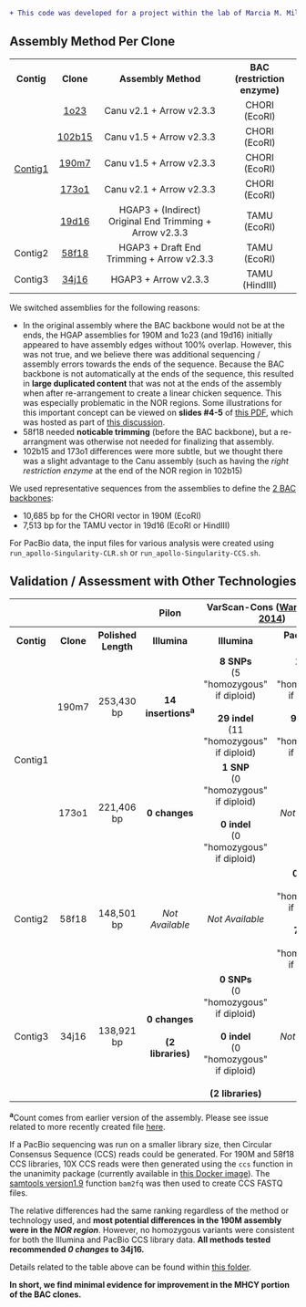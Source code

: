 ```diff
+ This code was developed for a project within the lab of Marcia M. Miller.
```

## Assembly Method Per Clone

<table>
  <tbody>
    <tr>
      <th align="center">Contig</th>
      <th align="center">Clone</th>
	  <th align="center">Assembly Method</th>
	  <th align="center">BAC</br>(restriction enzyme)</th>
    </tr>
    <tr>
	  <td align="center" rowspan="5"><a href="https://github.com/cwarden45/Miller_Red_Jungle_Fowl_MHCY/tree/main/Part1_Assembly/Contig1">Contig1</a></td>
      <td align="center"><a href="https://github.com/cwarden45/Miller_Red_Jungle_Fowl_MHCY/tree/main/Part1_Assembly/1o23">1o23</a></td>
	  <td align="center">Canu v2.1 + Arrow v2.3.3</td>
	  <td align="center">CHORI</br>(EcoRI)</td>
    </tr>
    <tr>
      <td align="center"><a href="https://github.com/cwarden45/Miller_Red_Jungle_Fowl_MHCY/tree/main/Part1_Assembly/102b15">102b15</a></td>
	  <td align="center">Canu v1.5 + Arrow v2.3.3</td>
	  <td align="center">CHORI</br>(EcoRI)</td>
    </tr>
    <tr>
      <td align="center"><a href="https://github.com/cwarden45/Miller_Red_Jungle_Fowl_MHCY/tree/main/Part1_Assembly/190m7">190m7</a></td>
	  <td align="center">Canu v1.5 + Arrow v2.3.3</td>
	  <td align="center">CHORI</br>(EcoRI)</td>
    </tr>
    <tr>
      <td align="center"><a href="https://github.com/cwarden45/Miller_Red_Jungle_Fowl_MHCY/tree/main/Part1_Assembly/173o1">173o1</a></td>
	  <td align="center">Canu v2.1 + Arrow v2.3.3</td>
	  <td align="center">CHORI</br>(EcoRI)</td>
    </tr>
    <tr>
      <td align="center"><a href="https://github.com/cwarden45/Miller_Red_Jungle_Fowl_MHCY/tree/main/Part1_Assembly/19d16">19d16</a></td>
	  <td align="center">HGAP3 + (Indirect) Original End Trimming + Arrow v2.3.3</td>
	  <td align="center">TAMU</br>(EcoRI)</td>
    </tr>
    <tr>
	  <td align="Center">Contig2</td>
      <td align="center"><a href="https://github.com/cwarden45/Miller_Red_Jungle_Fowl_MHCY/tree/main/Part1_Assembly/Contig2_58f18">58f18</a></td>
	  <td align="center">HGAP3 + Draft End Trimming + Arrow v2.3.3</td>
	  <td align="center">TAMU</br>(EcoRI)</td>
    </tr>
    <tr>
	  <td align="Center">Contig3</td>
      <td align="center"><a href="https://github.com/cwarden45/Miller_Red_Jungle_Fowl_MHCY/tree/main/Part1_Assembly/Contig3_34j16">34j16</a></td>
	  <td align="center">HGAP3 + Arrow v2.3.3</td>
	  <td align="center">TAMU</br>(HindIII)</td>
    </tr>
</tbody>
</table>

We switched assemblies for the following reasons:

 - In the original assembly where the BAC backbone would not be at the ends, the HGAP assemblies for 190M and 1o23 (and 19d16) initially appeared to have assembly edges without 100% overlap.  However, this was not true, and we believe there was additional sequencing / assembly errors towards the ends of the sequence.  Because the BAC backbone is not automatically at the ends of the sequence, this resulted in **large duplicated content** that was not at the ends of the assembly when after re-arrangement to create a linear chicken sequence.  This was especially problematic in the NOR regions.  Some illustrations for this important concept can be viewed on **slides #4-5** of [this PDF](https://github.com/marbl/canu/files/5532554/Summary.-.Round56k.pdf), which was hosted as part of [this discussion]().
 - 58f18 needed **noticable trimming** (before the BAC backbone), but a re-arrangment was otherwise not needed for finalizing that assembly.
 - 102b15 and 173o1 differences were more subtle, but we thought there was a slight advantage to the Canu assembly (such as having the *right restriction enzyme* at the end of the NOR region in 102b15)

We used representative sequences from the assemblies to define the [2 BAC backbones](https://github.com/cwarden45/Miller_Red_Jungle_Fowl_MHCY/discussions/1):

 - 10,685 bp for the CHORI vector in 190M (EcoRI)
 - 7,513 bp for the TAMU vector in 19d16 (EcoRI or HindIII)
 
For PacBio data, the input files for various analysis were created using `run_apollo-Singularity-CLR.sh` or `run_apollo-Singularity-CCS.sh`.

## Validation / Assessment with Other Technologies

<table>
  <tbody>
    <tr>
      <th align="center" colspan="3"></th>
      <th align="center">Pilon</th>
	  <th align="center" colspan="2">VarScan-Cons (<a href="https://peerj.com/articles/600/">Warden et al. 2014</a>)</th>
	  <th align="center">One-Sample Pileup</th>
    </tr>
    <tr>
      <th align="center">Contig</th>
      <th align="center">Clone</th>
	  <th align="center">Polished Length</th>
	  <th align="center">Illumina</th>
	  <th align="center">Illumina</th>
	  <th align="center">PacBio 10x CCS</th>
	  <th align="center">Public/Sanger</th>
    </tr>
    <tr>
	  <td align="center" rowspan="2">Contig1</td>
      <td align="center">190m7</td>
	  <td align="center">253,430 bp</td>
	    <td align="center"><b>14 insertions<sup>a</sup></b></td>
	    <td align="center"><b>8 SNPs</b></br>(5 "homozygous" if diploid)</br></br><b>29 indel</b></br>(11 "homozygous" if diploid)</td>
	  <td align="center"><b>1 SNP</b></br>(0 "homozygous" if diploid)</br></br><b>93 indel</b></br>(0 "homozygous" if diploid)</td>
	  <td align="center"><i>Not Available</i></td>
    </tr>
    <tr>
      <td align="center">173o1</td>
	  <td align="center">221,406 bp</td>
	  <td align="center"><b>0 changes</b></td>
	  <td align="center"><b>1 SNP</b></br>(0 "homozygous" if diploid)</br></br><b>0 indel</b></br>(0 "homozygous" if diploid)</td>
	  <td align="center"><i>Not Available</i></td>
	  <td align="center"><b>9 variable positions</b><br>(some indels larger than 1 bp)</br></br>(<a href="https://github.com/cwarden45/Miller_Red_Jungle_Fowl_MHCY/blob/main/Part1_Assembly/173o1/173o1_Sanger-plus-J_AA173O01.pileup.xlsx">re-arranged AC275299.1</a>)</td>
    </tr>
    <tr>
	  <td align="Center">Contig2</td>
      <td align="center">58f18</td>
	  <td align="center">148,501 bp</td>
	  <td align="center"><i>Not Available</i></td>
	  <td align="center"><i>Not Available</i></td>
	  <td align="center"><b>0 SNPs</b></br>(0 "homozygous" if diploid)</br></br><b>7 indel</b></br>(2 "homozygous" if diploid)</td>
	  <td align="center"><i>Not Available</i></td>
    </tr>
    <tr>
	  <td align="Center">Contig3</td>
      <td align="center">34j16</td>
	  <td align="center">138,921 bp</td>
	<td align="center"><b>0 changes</b><br><br><b>(2 libraries)</b></td>
	  <td align="center"><b>0 SNPs</b><br>(0 "homozygous" if diploid)<br></br><b>0 indel</b><br>(0 "homozygous" if diploid)<br><br><b>(2 libraries)</b></td>
	  <td align="center"><i>Not Available</i></td>
	  <td align="center"><b>0 changes</b></br>(Sanger Assembly)</td>
    </tr>
</tbody>
</table>

<sup><b>a</b></sup>Count comes from earlier version of the assembly.  Please see issue related to more recently created file [here](https://github.com/broadinstitute/pilon/issues/136).

If a PacBio sequencing was run on a smaller library size, then Circular Consensus Sequence (CCS) reads could be generated.  For 190M and 58f18 CCS libraries, 10X CCS reads were then generated using the `ccs` function in the unanimity package (currently available in [this Docker image](https://hub.docker.com/r/cwarden45/general-pacbio/)).  The [samtools version1.9](https://github.com/samtools/samtools/releases/tag/1.9) function `bam2fq` was then used to create CCS FASTQ files.

The relative differences had the same ranking regardless of the method or technology used, and **most potential differences in the 190M assembly were in the *NOR region***.  However, no homozygous variants were consistent for both the Illumina and PacBio CCS library data.  **All methods tested recommended *0 changes* to 34j16.**

Details related to the table above can be found within [this folder](https://github.com/cwarden45/Miller_Red_Jungle_Fowl_MHCY/tree/main/Part1_Assembly/Other-Assembly_Assessment).

**In short, we find minimal evidence for improvement in the MHCY portion of the BAC clones.**
